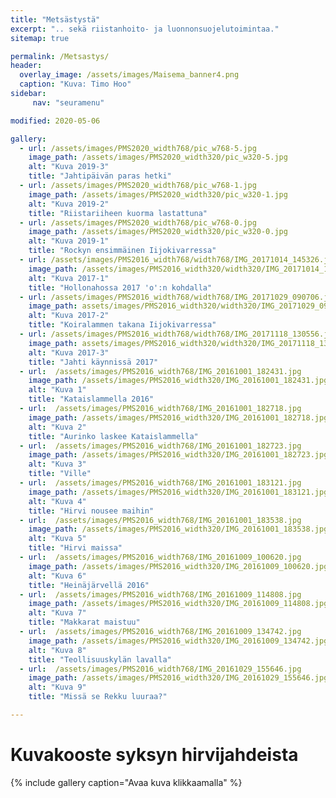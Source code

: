 ```yaml
---
title: "Metsästystä"
excerpt: ".. sekä riistanhoito- ja luonnonsuojelutoimintaa."
sitemap: true

permalink: /Metsastys/
header:
  overlay_image: /assets/images/Maisema_banner4.png
  caption: "Kuva: Timo Hoo"
sidebar:
     nav: "seuramenu"

modified: 2020-05-06

gallery:
  - url: /assets/images/PMS2020_width768/pic_w768-5.jpg
    image_path: /assets/images/PMS2020_width320/pic_w320-5.jpg
    alt: "Kuva 2019-3"
    title: "Jahtipäivän paras hetki"
  - url: /assets/images/PMS2020_width768/pic_w768-1.jpg
    image_path: /assets/images/PMS2020_width320/pic_w320-1.jpg
    alt: "Kuva 2019-2"
    title: "Riistariiheen kuorma lastattuna"
  - url: /assets/images/PMS2020_width768/pic_w768-0.jpg
    image_path: /assets/images/PMS2020_width320/pic_w320-0.jpg
    alt: "Kuva 2019-1"
    title: "Rockyn ensimmäinen Iijokivarressa"
  - url: /assets/images/PMS2016_width768/width768/IMG_20171014_145326.jpg
    image_path: /assets/images/PMS2016_width320/width320/IMG_20171014_145326.jpg
    alt: "Kuva 2017-1"
    title: "Hollonahossa 2017 'o':n kohdalla"
  - url: /assets/images/PMS2016_width768/width768/IMG_20171029_090706.jpg
    image_path: assets/images/PMS2016_width320/width320/IMG_20171029_090706.jpg
    alt: "Kuva 2017-2"
    title: "Koiralammen takana Iijokivarressa"
  - url: /assets/images/PMS2016_width768/width768/IMG_20171118_130556.jpg
    image_path: assets/images/PMS2016_width320/width320/IMG_20171118_130556.jpg
    alt: "Kuva 2017-3"
    title: "Jahti käynnissä 2017"
  - url:  /assets/images/PMS2016_width768/IMG_20161001_182431.jpg
    image_path: /assets/images/PMS2016_width320/IMG_20161001_182431.jpg
    alt: "Kuva 1"
    title: "Kataislammella 2016"
  - url:  /assets/images/PMS2016_width768/IMG_20161001_182718.jpg
    image_path: /assets/images/PMS2016_width320/IMG_20161001_182718.jpg
    alt: "Kuva 2"
    title: "Aurinko laskee Kataislammella"
  - url:  /assets/images/PMS2016_width768/IMG_20161001_182723.jpg
    image_path: /assets/images/PMS2016_width320/IMG_20161001_182723.jpg
    alt: "Kuva 3"
    title: "Ville"
  - url:  /assets/images/PMS2016_width768/IMG_20161001_183121.jpg
    image_path: /assets/images/PMS2016_width320/IMG_20161001_183121.jpg
    alt: "Kuva 4"
    title: "Hirvi nousee maihin"
  - url:  /assets/images/PMS2016_width768/IMG_20161001_183538.jpg
    image_path: /assets/images/PMS2016_width320/IMG_20161001_183538.jpg
    alt: "Kuva 5"
    title: "Hirvi maissa"
  - url:  /assets/images/PMS2016_width768/IMG_20161009_100620.jpg
    image_path: /assets/images/PMS2016_width320/IMG_20161009_100620.jpg
    alt: "Kuva 6"
    title: "Heinäjärvellä 2016"
  - url:  /assets/images/PMS2016_width768/IMG_20161009_114808.jpg
    image_path: /assets/images/PMS2016_width320/IMG_20161009_114808.jpg
    alt: "Kuva 7"
    title: "Makkarat maistuu"
  - url:  /assets/images/PMS2016_width768/IMG_20161009_134742.jpg
    image_path: /assets/images/PMS2016_width320/IMG_20161009_134742.jpg
    alt: "Kuva 8"
    title: "Teollisuuskylän lavalla"
  - url:  /assets/images/PMS2016_width768/IMG_20161029_155646.jpg
    image_path: /assets/images/PMS2016_width320/IMG_20161029_155646.jpg
    alt: "Kuva 9"
    title: "Missä se Rekku luuraa?"

---
```


# Kuvakooste syksyn hirvijahdeista

{% include gallery caption="Avaa kuva klikkaamalla" %}
